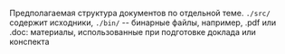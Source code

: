 Предполагаемая структура документов по отдельной теме. `./src/` содержит исходники, `./bin/` -- бинарные файлы, например, .pdf или .doc:
материалы, использованные при подготовке доклада или конспекта

